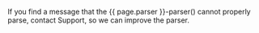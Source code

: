 If you find a message that the {{ page.parser }}-parser() cannot properly parse,
contact Support, so we can improve the parser.
